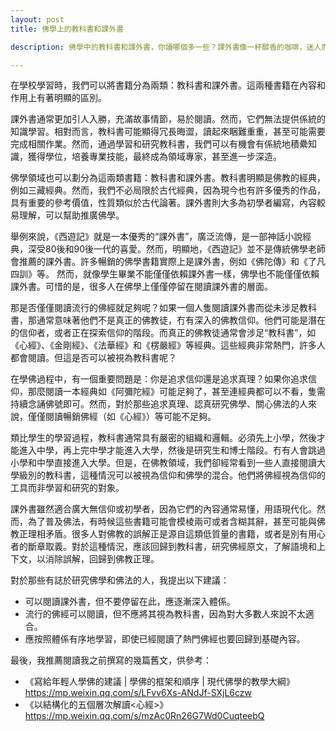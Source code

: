 ```yaml
---
layout: post
title: 佛學上的教科書和課外書

description: 佛學中的教科書和課外書，你讀哪個多一些？課外書像一杯醇香的咖啡，迷人而容易入口，而教科書則是堅實的基石，雖然晦澀，但孜孜不倦的努力將帶來更多回報。

---
```


在學校學習時，我們可以將書籍分為兩類：教科書和課外書。這兩種書籍在內容和作用上有著明顯的區別。

課外書通常更加引人入勝，充滿故事情節，易於閱讀。然而，它們無法提供係統的知識學習。相對而言，教科書可能顯得冗長晦澀，讀起來睏難重重，甚至可能需要完成相關作業。然而，通過學習和研究教科書，我們可以有機會有係統地積纍知識，獲得學位，培養專業技能，最終成為領域專家，甚至進一步深造。

佛學領域也可以劃分為這兩類書籍：教科書和課外書。教科書明顯是佛教的經典，例如三藏經典。然而，我們不必局限於古代經典，因為現今也有許多優秀的作品，具有重要的參考價值，性質類似於古代論著。課外書則大多為初學者編寫，內容較易理解，可以幫助推廣佛學。

舉例來說，《西遊記》就是一本優秀的“課外書”，廣泛流傳，是一部神話小說經典，深受80後和90後一代的喜愛。然而，明顯地，《西遊記》並不是傳統佛學老師會推薦的課外書。許多暢銷的佛學書籍實際上是課外書，例如《佛陀傳》和《了凡四訓》等。
然而，就像學生畢業不能僅僅依賴課外書一樣，佛學也不能僅僅依賴課外書。可惜的是，很多人在佛學上僅僅停留在閱讀課外書的層面。

那是否僅僅閱讀流行的佛經就足夠呢？如果一個人隻閱讀課外書而從未涉足教科書，那通常意味著他們不是真正的佛教徒，冇有深入的佛教信仰。他們可能是潛在的信仰者，或者正在探索信仰的階段。而真正的佛教徒通常會涉足“教科書”，如《心經》、《金剛經》、《法華經》和《楞嚴經》等經典。這些經典非常熱門，許多人都會閱讀。但這是否可以被視為教科書呢？

在學佛過程中，有一個重要問題是：你是追求信仰還是追求真理？如果你追求信仰，那麼閱讀一本經典如《阿彌陀經》可能足夠了，甚至連經典都可以不看，隻需持續念誦佛號即可。然而，對於那些追求真理、認真研究佛學、關心佛法的人來說，僅僅閱讀暢銷佛經（如《心經》）等可能不足夠。

類比學生的學習過程，教科書通常具有嚴密的組織和邏輯。必須先上小學，然後才能進入中學，再上完中學才能進入大學，然後是研究生和博士階段。冇有人會跳過小學和中學直接進入大學。但是，在佛教領域，我們卻經常看到一些人直接閱讀大學級別的教科書，這種情況可以被視為信仰和佛學的混合。他們將佛經視為信仰的工具而非學習和研究的對象。

課外書雖然適合廣大無信仰或初學者，因為它們的內容通常易懂，用語現代化。然而，為了普及佛法，有時候這些書籍可能會模棱兩可或者含糊其辭，甚至可能與佛教正理相矛盾。很多人對佛教的誤解正是源自這類低質量的書籍，或者是別有用心者的斷章取義。對於這種情況，應該回歸到教科書，研究佛經原文，了解語境和上下文，以消除誤解，回歸到佛教正理。

對於那些有誌於研究佛學和佛法的人，我提出以下建議：
- 可以閱讀課外書，但不要停留在此，應逐漸深入體係。
- 流行的佛經可以閱讀，但不應將其視為教科書，因為對大多數人來說不太適合。
- 應按照體係有序地學習，即使已經閱讀了熱門佛經也要回歸到基礎內容。

最後，我推薦閱讀我之前撰寫的幾篇舊文，供參考：
- 《寫給年輕人學佛的建議 | 學佛的框架和順序 | 現代佛學的教學大綱》 https://mp.weixin.qq.com/s/LFvv6Xs-ANdJf-SXjL6czw 
- 《以結構化的五個層次解讀<心經>》https://mp.weixin.qq.com/s/mzAc0Rn26G7Wd0CuqteebQ 

